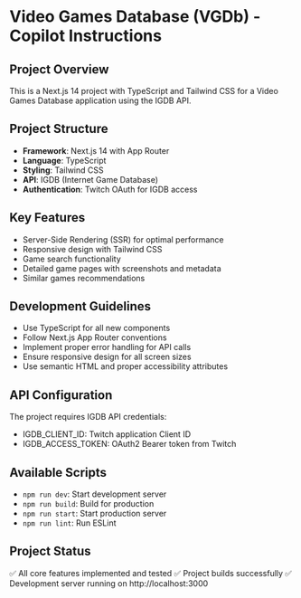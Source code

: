 # Video Games Database (VGDb) - Copilot Instructions

## Project Overview
This is a Next.js 14 project with TypeScript and Tailwind CSS for a Video Games Database application using the IGDB API.

## Project Structure
- **Framework**: Next.js 14 with App Router
- **Language**: TypeScript
- **Styling**: Tailwind CSS
- **API**: IGDB (Internet Game Database)
- **Authentication**: Twitch OAuth for IGDB access

## Key Features
- Server-Side Rendering (SSR) for optimal performance
- Responsive design with Tailwind CSS
- Game search functionality
- Detailed game pages with screenshots and metadata
- Similar games recommendations

## Development Guidelines
- Use TypeScript for all new components
- Follow Next.js App Router conventions
- Implement proper error handling for API calls
- Ensure responsive design for all screen sizes
- Use semantic HTML and proper accessibility attributes

## API Configuration
The project requires IGDB API credentials:
- IGDB_CLIENT_ID: Twitch application Client ID
- IGDB_ACCESS_TOKEN: OAuth2 Bearer token from Twitch

## Available Scripts
- `npm run dev`: Start development server
- `npm run build`: Build for production
- `npm run start`: Start production server
- `npm run lint`: Run ESLint

## Project Status
✅ All core features implemented and tested
✅ Project builds successfully
✅ Development server running on http://localhost:3000